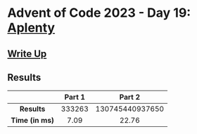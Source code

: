 # Advent of Code 2023 - Day 19: [Aplenty](https://adventofcode.com/2023/day/19)

## [Write Up](https://codingap.github.io/advent-of-code/writeups/2023/day19)
## Results
|| **Part 1** | **Part 2** |
|:--:|:---:|:---:|
| **Results** | 333263 | 130745440937650 |
| **Time (in ms)** | 7.09 | 22.76 |